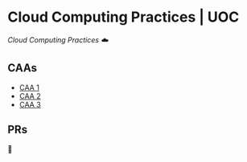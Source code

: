 # Cloud Computing Practices | UOC
*Cloud Computing Practices :cloud:*

## CAAs

- [CAA 1](./CAA%201/)
- [CAA 2](./CAA%202/)
- [CAA 3](./CAA%203/)

## PRs

🚧
